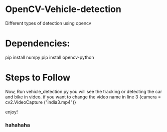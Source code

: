 # OpenCV-Vehicle-detection
Different types of detection using opencv


# Dependencies:
pip install numpy
pip install opencv-python

# Steps to Follow
 
 Now, Run vehicle_detection.py you will see the tracking or detecting the car and bike in video.
 if you want to change the video name in line 3 {camera = cv2.VideoCapture ("india3.mp4")} 
 
  enjoy!
  ### hahahaha
